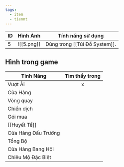 ```yaml
---
tags:
  - item
  - tiennt
---
```


| ID  | Hình Ảnh   | Tính năng sử dụng             |
| --- | ---------- | ----------------------------- |
| 5   | ![[5.png]] | Dùng trong [[Túi Đồ System]]. |
**Hình trong game**
-

| Tính Năng           | Tìm thấy trong |
| ------------------- | :------------: |
| Vượt Ải             |       x        |
| Cửa Hàng            |                |
| Vòng quay           |                |
| Chiến dịch          |                |
| Gói mua             |                |
| [[Huyết Tế]]        |                |
| Cửa Hàng Đấu Trường |                |
| Tổng Bộ             |                |
| Cửa Hàng Bang Hội   |                |
| Chiêu Mộ Đặc Biệt   |                |

